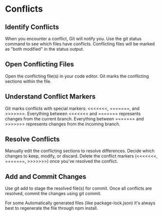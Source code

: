 # Conflicts

## Identify Conflicts

When you encounter a conflict, Git will notify you. Use the git status command to see which files have conflicts.
Conflicting files will be marked as "both modified" in the status output.
##  Open Conflicting Files

Open the conflicting file(s) in your code editor. Git marks the conflicting sections within the file.

## Understand Conflict Markers

Git marks conflicts with special markers: <<<<<<<, =======, and >>>>>>>.
Everything between <<<<<<< and ======= represents changes from the current branch.
Everything between ======= and >>>>>>> represents changes from the incoming branch.

## Resolve Conflicts

Manually edit the conflicting sections to resolve differences.
Decide which changes to keep, modify, or discard.
Delete the conflict markers (<<<<<<<, =======, >>>>>>>) once you've resolved the conflict.

## Add and Commit Changes

Use git add <file> to stage the resolved file(s) for commit.
Once all conflicts are resolved, commit the changes using git commit.

For some Automatically generated files (like package-lock.json) it's always best to regenerate the file through npm install.